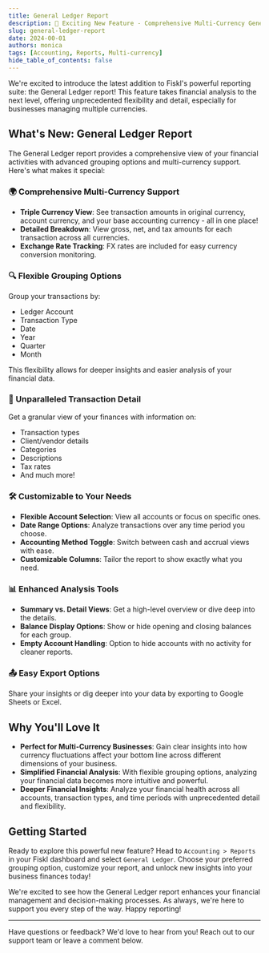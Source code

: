 ```yaml
---
title: General Ledger Report
description: 🎉 Exciting New Feature - Comprehensive Multi-Currency General Ledger Reporting!
slug: general-ledger-report
date: 2024-00-01
authors: monica
tags: [Accounting, Reports, Multi-currency]
hide_table_of_contents: false
---
```


We're excited to introduce the latest addition to Fiskl's powerful reporting suite: the General Ledger report! This feature takes financial analysis to the next level, offering unprecedented flexibility and detail, especially for businesses managing multiple currencies.

## What's New: General Ledger Report

The General Ledger report provides a comprehensive view of your financial activities with advanced grouping options and multi-currency support. Here's what makes it special:

### 🌍 Comprehensive Multi-Currency Support

- **Triple Currency View**: See transaction amounts in original currency, account currency, and your base accounting currency - all in one place!
- **Detailed Breakdown**: View gross, net, and tax amounts for each transaction across all currencies.
- **Exchange Rate Tracking**: FX rates are included for easy currency conversion monitoring.

### 🔍 Flexible Grouping Options

Group your transactions by:
- Ledger Account
- Transaction Type
- Date
- Year
- Quarter
- Month

This flexibility allows for deeper insights and easier analysis of your financial data.

<!-- truncate -->

### 🔬 Unparalleled Transaction Detail

Get a granular view of your finances with information on:
- Transaction types
- Client/vendor details
- Categories
- Descriptions
- Tax rates
- And much more!

### 🛠️ Customizable to Your Needs

- **Flexible Account Selection**: View all accounts or focus on specific ones.
- **Date Range Options**: Analyze transactions over any time period you choose.
- **Accounting Method Toggle**: Switch between cash and accrual views with ease.
- **Customizable Columns**: Tailor the report to show exactly what you need.

### 📊 Enhanced Analysis Tools

- **Summary vs. Detail Views**: Get a high-level overview or dive deep into the details.
- **Balance Display Options**: Show or hide opening and closing balances for each group.
- **Empty Account Handling**: Option to hide accounts with no activity for cleaner reports.

### 📤 Easy Export Options

Share your insights or dig deeper into your data by exporting to Google Sheets or Excel.

## Why You'll Love It

- **Perfect for Multi-Currency Businesses**: Gain clear insights into how currency fluctuations affect your bottom line across different dimensions of your business.
- **Simplified Financial Analysis**: With flexible grouping options, analyzing your financial data becomes more intuitive and powerful.
- **Deeper Financial Insights**: Analyze your financial health across all accounts, transaction types, and time periods with unprecedented detail and flexibility.

## Getting Started

Ready to explore this powerful new feature? Head to `Accounting > Reports` in your Fiskl dashboard and select `General Ledger`. Choose your preferred grouping option, customize your report, and unlock new insights into your business finances today!

We're excited to see how the General Ledger report enhances your financial management and decision-making processes. As always, we're here to support you every step of the way. Happy reporting!

---

Have questions or feedback? We'd love to hear from you! Reach out to our support team or leave a comment below.